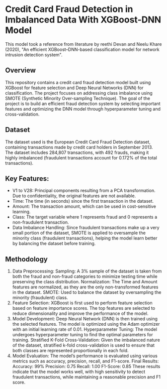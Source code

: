 # Credit Card Fraud Detection in Imbalanced Data With XGBoost-DNN Model
This model took a reference from literature by reethi Devan and Neelu Khare (2020), "An efficient XGBoost–DNN-based classification model for network intrusion detection system".

## Overview
This repository contains a credit card fraud detection model built using XGBoost for feature selection and Deep Neural Networks (DNN) for classification. The project focuses on addressing class imbalance using SMOTE (Synthetic Minority Over-sampling Technique). The goal of the project is to build an efficient fraud detection system by selecting important features and optimizing the DNN model through hyperparameter tuning and cross-validation.

## Dataset
The dataset used is the European Credit Card Fraud Detection dataset, containing transactions made by credit card holders in September 2013. The dataset includes 284,807 transactions, with 492 frauds, making it highly imbalanced (fraudulent transactions account for 0.172% of the total transactions).

## Key Features:
- V1 to V28: Principal components resulting from a PCA transformation. Due to confidentiality, the original features are not available.
- Time: The time (in seconds) since the first transaction in the dataset.
- Amount: The transaction amount, which can be used in cost-sensitive learning.
- Class: The target variable where 1 represents fraud and 0 represents a non-fraudulent transaction.
- Data Imbalance Handling: Since fraudulent transactions make up a very small portion of the dataset, SMOTE is applied to oversample the minority class (fraudulent transactions), helping the model learn better by balancing the dataset before training.

## Methodology
1. Data Preprocessing:
Sampling: A 3% sample of the dataset is taken from both the fraud and non-fraud categories to minimize testing time while preserving the class distribution.
Normalization: The Time and Amount features are normalized, as they are the only non-transformed features in the dataset.
SMOTE: Used to balance the dataset by oversampling the minority (fraudulent) class.
2. Feature Selection:
XGBoost is first used to perform feature selection based on feature importance scores. The top features are selected to reduce dimensionality and improve the performance of the model.
3. Model Development:
Deep Neural Network (DNN) is then trained using the selected features. The model is optimized using the Adam optimizer with an initial learning rate of 0.01.
Hyperparameter Tuning: The model undergoes hyperparameter tuning to find the optimal parameters for training.
Stratified K-Fold Cross-Validation: Given the imbalanced nature of the dataset, stratified k-fold cross-validation is used to ensure that both classes are represented proportionally in each fold.
4. Model Evaluation:
The model’s performance is evaluated using various metrics such as accuracy, precision, recall, and F1-score.
Final Results:
Accuracy: 99%
Precision: 0.75
Recall: 1.00
F1-Score: 0.85
These results indicate that the model works well, with high sensitivity to detect fraudulent transactions, while maintaining a reasonable precision and F1 score.
